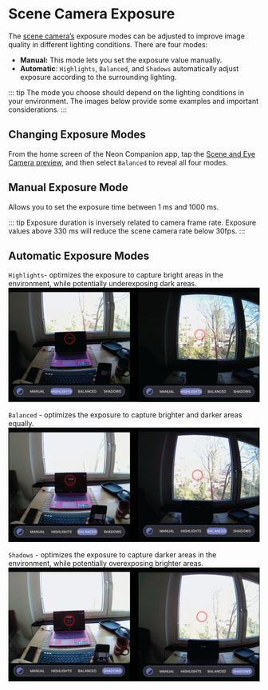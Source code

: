 # Scene Camera Exposure
The [scene camera’s](https://docs.pupil-labs.com/neon/data-collection/data-streams/#scene-video) exposure modes can be adjusted to improve image quality in different lighting conditions. There are four modes:

- **Manual:** This mode lets you set the exposure value manually.
- **Automatic**: `Highlights`, `Balanced`, and `Shadows` automatically adjust exposure according to the surrounding lighting.

::: tip 
The mode you choose should depend on the lighting conditions in your environment. The images below provide some 
examples and important considerations.
:::

## Changing Exposure Modes
From the home screen of the Neon Companion app, tap 
the [Scene and Eye Camera preview](https://docs.pupil-labs.com/neon/data-collection/first-recording/#_4-open-the-live-preview), 
and then select `Balanced` to reveal all four modes.

## Manual Exposure Mode
Allows you to set the exposure time between 1 ms and 1000 ms. 

::: tip
Exposure duration is inversely related to camera frame rate. Exposure values above 330 ms will reduce the scene camera rate below 30fps.
:::

## Automatic Exposure Modes
`Highlights`- optimizes the exposure to capture bright areas in the environment, while potentially underexposing dark areas.
![This mode optimizes the exposure to capture bright areas in the environment, while potentially underexposing dark areas.](Highlight.webp)
   
`Balanced` - optimizes the exposure to capture brighter and darker areas equally.
![This mode optimizes the exposure to capture brighter and darker areas in the environment equally.](./Balance.webp)

`Shadows` - optimizes the exposure to capture darker areas in the environment, while potentially overexposing brighter areas.
![This mode optimizes the exposure to capture darker areas in the environment, while potentially overexposing bright areas.](Shadow.webp)
